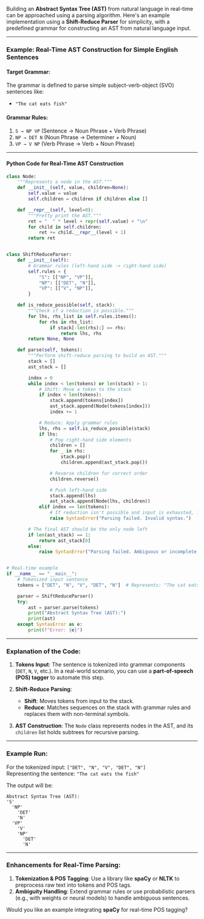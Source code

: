 Building an **Abstract Syntax Tree (AST)** from natural language in real-time can be approached using a parsing algorithm. Here's an example implementation using a **Shift-Reduce Parser** for simplicity, with a predefined grammar for constructing an AST from natural language input.

---

### Example: Real-Time AST Construction for Simple English Sentences

#### Target Grammar:
The grammar is defined to parse simple subject-verb-object (SVO) sentences like:  
- `"The cat eats fish"`

#### Grammar Rules:
1. `S → NP VP`  (Sentence → Noun Phrase + Verb Phrase)  
2. `NP → DET N` (Noun Phrase → Determiner + Noun)  
3. `VP → V NP`  (Verb Phrase → Verb + Noun Phrase)  

---

#### Python Code for Real-Time AST Construction
```python
class Node:
    """Represents a node in the AST."""
    def __init__(self, value, children=None):
        self.value = value
        self.children = children if children else []

    def __repr__(self, level=0):
        """Pretty print the AST."""
        ret = "  " * level + repr(self.value) + "\n"
        for child in self.children:
            ret += child.__repr__(level + 1)
        return ret


class ShiftReduceParser:
    def __init__(self):
        # Grammar rules (left-hand side -> right-hand side)
        self.rules = {
            "S": [["NP", "VP"]],
            "NP": [["DET", "N"]],
            "VP": [["V", "NP"]],
        }

    def is_reduce_possible(self, stack):
        """Check if a reduction is possible."""
        for lhs, rhs_list in self.rules.items():
            for rhs in rhs_list:
                if stack[-len(rhs):] == rhs:
                    return lhs, rhs
        return None, None

    def parse(self, tokens):
        """Perform shift-reduce parsing to build an AST."""
        stack = []
        ast_stack = []

        index = 0
        while index < len(tokens) or len(stack) > 1:
            # Shift: Move a token to the stack
            if index < len(tokens):
                stack.append(tokens[index])
                ast_stack.append(Node(tokens[index]))
                index += 1

            # Reduce: Apply grammar rules
            lhs, rhs = self.is_reduce_possible(stack)
            if lhs:
                # Pop right-hand side elements
                children = []
                for _ in rhs:
                    stack.pop()
                    children.append(ast_stack.pop())

                # Reverse children for correct order
                children.reverse()

                # Push left-hand side
                stack.append(lhs)
                ast_stack.append(Node(lhs, children))
            elif index == len(tokens):
                # If reduction isn't possible and input is exhausted, fail
                raise SyntaxError("Parsing failed. Invalid syntax.")

        # The final AST should be the only node left
        if len(ast_stack) == 1:
            return ast_stack[0]
        else:
            raise SyntaxError("Parsing failed. Ambiguous or incomplete input.")


# Real-time example
if __name__ == "__main__":
    # Tokenized input sentence
    tokens = ["DET", "N", "V", "DET", "N"]  # Represents: "The cat eats the fish"

    parser = ShiftReduceParser()
    try:
        ast = parser.parse(tokens)
        print("Abstract Syntax Tree (AST):")
        print(ast)
    except SyntaxError as e:
        print(f"Error: {e}")
```

---

### Explanation of the Code:
1. **Tokens Input**:
   The sentence is tokenized into grammar components (`DET`, `N`, `V`, etc.). In a real-world scenario, you can use a **part-of-speech (POS) tagger** to automate this step.

2. **Shift-Reduce Parsing**:
   - **Shift**: Moves tokens from input to the stack.
   - **Reduce**: Matches sequences on the stack with grammar rules and replaces them with non-terminal symbols.

3. **AST Construction**:
   The `Node` class represents nodes in the AST, and its `children` list holds subtrees for recursive parsing.

---

### Example Run:
For the tokenized input: `["DET", "N", "V", "DET", "N"]`  
Representing the sentence: `"The cat eats the fish"`

The output will be:
```
Abstract Syntax Tree (AST):
'S'
  'NP'
    'DET'
    'N'
  'VP'
    'V'
    'NP'
      'DET'
      'N'
```

---

### Enhancements for Real-Time Parsing:
1. **Tokenization & POS Tagging**: Use a library like **spaCy** or **NLTK** to preprocess raw text into tokens and POS tags.
2. **Ambiguity Handling**: Extend grammar rules or use probabilistic parsers (e.g., with weights or neural models) to handle ambiguous sentences.

Would you like an example integrating **spaCy** for real-time POS tagging?
